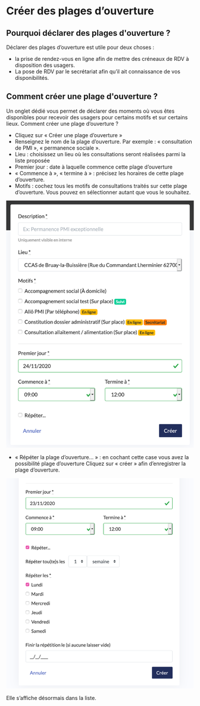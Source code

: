 # Créer des plages d’ouverture

## Pourquoi déclarer des plages d'ouverture ?

Déclarer des plages d’ouverture est utile pour deux choses :

* la prise de rendez-vous en ligne afin de mettre des créneaux de RDV à disposition des usagers.
* La pose de RDV par le secrétariat afin qu’il ait connaissance de vos disponibilités.

## Comment créer une plage d'ouverture ?

Un onglet dédié vous permet de déclarer des moments où vous êtes disponibles pour recevoir des usagers pour certains motifs et sur certains lieux. Comment créer une plage d’ouverture ?

* Cliquez sur « Créer une plage d’ouverture »
* Renseignez le nom de la plage d’ouverture. Par exemple : « consultation de PMI », « permanence sociale ».
* Lieu : choisissez un lieu où les consultations seront réalisées parmi la liste proposée
* Premier jour : date à laquelle commence cette plage d’ouverture
* « Commence à », « termine à » : précisez les horaires de cette plage d’ouverture.
* Motifs : cochez tous les motifs de consultations traités sur cette plage d’ouverture. Vous pouvez en sélectionner autant que vous le souhaitez.

![](../../../.gitbook/assets/screenshot_2020-11-24_at_16.33.11.png)

* « Répéter la plage d’ouverture… » : en cochant cette case vous avez la possibilité plage d’ouverture Cliquez sur « créer » afin d’enregistrer la plage d’ouverture.

![](../../../.gitbook/assets/screenshot_2020-11-24_at_16.34.16.png)

Elle s’affiche désormais dans la liste.

